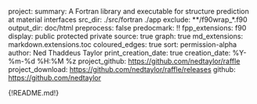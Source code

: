 project:
summary: A Fortran library and executable for structure prediction at material interfaces
src_dir: ./src/fortran
    ./app
exclude: **/f90wrap_*.f90
output_dir: doc/html
preprocess: false
predocmark: !!
fpp_extensions: f90
display: public
         protected
         private
source: true
graph: true
md_extensions: markdown.extensions.toc
coloured_edges: true
sort: permission-alpha
author: Ned Thaddeus Taylor
print_creation_date: true
creation_date: %Y-%m-%d %H:%M %z
project_github: https://github.com/nedtaylor/raffle
project_download: https://github.com/nedtaylor/raffle/releases
github: https://github.com/nedtaylor

{!README.md!}